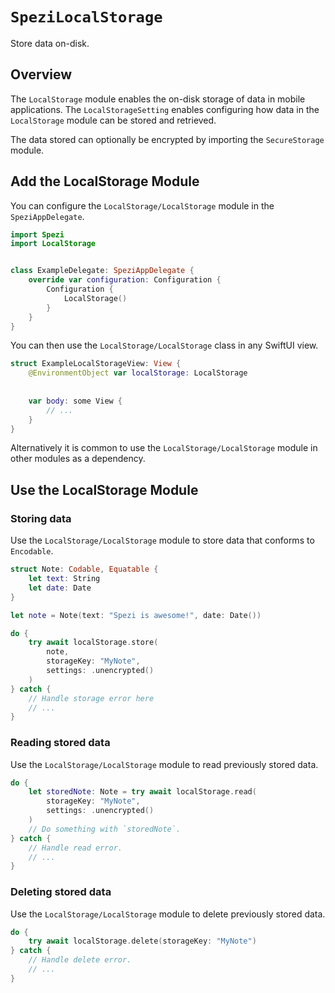 # ``SpeziLocalStorage``

<!--
                  
This source file is part of the Stanford Spezi open-source project

SPDX-FileCopyrightText: 2022 Stanford University and the project authors (see CONTRIBUTORS.md)

SPDX-License-Identifier: MIT
             
-->

Store data on-disk.

## Overview

The ``LocalStorage`` module enables the on-disk storage of data in mobile applications. The ``LocalStorageSetting`` enables configuring how data in the ``LocalStorage`` module can be stored and retrieved.

The data stored can optionally be encrypted by importing the `SecureStorage` module.


## Add the LocalStorage Module

You can configure the ``LocalStorage/LocalStorage`` module in the `SpeziAppDelegate`.

```swift
import Spezi
import LocalStorage


class ExampleDelegate: SpeziAppDelegate {
    override var configuration: Configuration {
        Configuration {
            LocalStorage()
        }
    }
}
```

You can then use the ``LocalStorage/LocalStorage`` class in any SwiftUI view.

```swift
struct ExampleLocalStorageView: View {
    @EnvironmentObject var localStorage: LocalStorage
    
    
    var body: some View {
        // ...
    }
}
```

Alternatively it is common to use the ``LocalStorage/LocalStorage`` module in other modules as a dependency.

## Use the LocalStorage Module

### Storing data

Use the ``LocalStorage/LocalStorage`` module to store data that conforms to `Encodable`.

```swift
struct Note: Codable, Equatable {
    let text: String
    let date: Date
}

let note = Note(text: "Spezi is awesome!", date: Date())

do {
    try await localStorage.store(
        note,
        storageKey: "MyNote",
        settings: .unencrypted()
    )
} catch {
    // Handle storage error here
    // ...
}

```

### Reading stored data

Use the ``LocalStorage/LocalStorage`` module to read previously stored data.

```swift
do {
    let storedNote: Note = try await localStorage.read(
        storageKey: "MyNote", 
        settings: .unencrypted()
    )
    // Do something with `storedNote`.
} catch {
    // Handle read error.
    // ...
}
```

### Deleting stored data

Use the ``LocalStorage/LocalStorage`` module to delete previously stored data.

```swift
do {
    try await localStorage.delete(storageKey: "MyNote")
} catch {
    // Handle delete error.
    // ...
}
```

